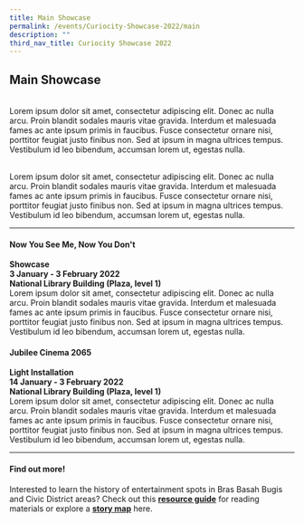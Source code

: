 ```yaml
---
title: Main Showcase
permalink: /events/Curiocity-Showcase-2022/main
description: ""
third_nav_title: Curiocity Showcase 2022
---
```

## **Main Showcase**
<br>Lorem ipsum dolor sit amet, consectetur adipiscing elit. Donec ac nulla arcu. Proin blandit sodales mauris vitae gravida. Interdum et malesuada fames ac ante ipsum primis in faucibus. Fusce consectetur ornare nisi, porttitor feugiat justo finibus non. Sed at ipsum in magna ultrices tempus. Vestibulum id leo bibendum, accumsan lorem ut, egestas nulla. 

<br>Lorem ipsum dolor sit amet, consectetur adipiscing elit. Donec ac nulla arcu. Proin blandit sodales mauris vitae gravida. Interdum et malesuada fames ac ante ipsum primis in faucibus. Fusce consectetur ornare nisi, porttitor feugiat justo finibus non. Sed at ipsum in magna ultrices tempus. Vestibulum id leo bibendum, accumsan lorem ut, egestas nulla. 

___

#### **Now You See Me, Now You Don't**
**Showcase**
<br>**3 January - 3 February 2022**
<br>**National Library Building (Plaza, level 1)**
<br>Lorem ipsum dolor sit amet, consectetur adipiscing elit. Donec ac nulla arcu. Proin blandit sodales mauris vitae gravida. Interdum et malesuada fames ac ante ipsum primis in faucibus. Fusce consectetur ornare nisi, porttitor feugiat justo finibus non. Sed at ipsum in magna ultrices tempus. Vestibulum id leo bibendum, accumsan lorem ut, egestas nulla. 

#### **Jubilee Cinema 2065**
**Light Installation**
<br>**14 January - 3 February 2022**
<br>**National Library Building (Plaza, level 1)**
<br>Lorem ipsum dolor sit amet, consectetur adipiscing elit. Donec ac nulla arcu. Proin blandit sodales mauris vitae gravida. Interdum et malesuada fames ac ante ipsum primis in faucibus. Fusce consectetur ornare nisi, porttitor feugiat justo finibus non. Sed at ipsum in magna ultrices tempus. Vestibulum id leo bibendum, accumsan lorem ut, egestas nulla. 

___

#### **Find out more!**
Interested to learn the history of entertainment spots in Bras Basah Bugis and Civic District areas? Check out this [**resource guide**](https://reference.nlb.gov.sg/guides/sci-tech/sustainability/sustainable-living) for reading materials or explore a [**story map**](https://staging-nlb-curiocity.netlify.app/events/bb-showcase/entertainment) here.